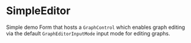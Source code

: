 # SimpleEditor

Simple demo Form that hosts a `GraphControl` which enables graph editing
      via the default `GraphEditorInputMode` input mode for editing graphs.
